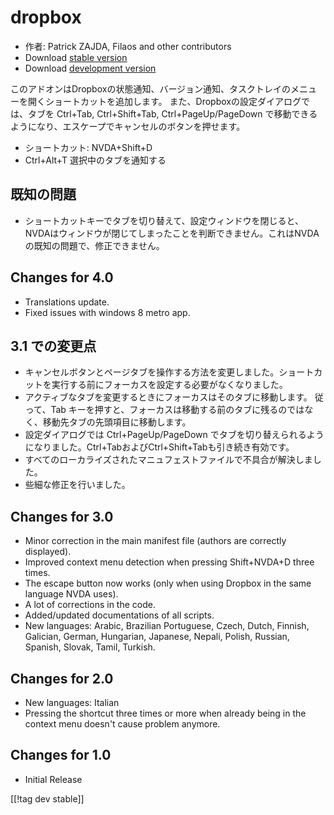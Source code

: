 # dropbox #

* 作者: Patrick ZAJDA, Filaos and other contributors
* Download [stable version][1]
* Download [development version][2]

このアドオンはDropboxの状態通知、バージョン通知、タスクトレイのメニューを開くショートカットを追加します。
また、Dropboxの設定ダイアログでは、タブを Ctrl+Tab, Ctrl+Shift+Tab, Ctrl+PageUp/PageDown
で移動できるようになり、エスケープでキャンセルのボタンを押せます。

* ショートカット: NVDA+Shift+D
* Ctrl+Alt+T 選択中のタブを通知する

## 既知の問題 ##

* ショートカットキーでタブを切り替えて、設定ウィンドウを閉じると、NVDAはウィンドウが閉じてしまったことを判断できません。これはNVDAの既知の問題で、修正できません。

## Changes for 4.0 ##

* Translations update.
* Fixed issues with windows 8 metro app.

## 3.1 での変更点 ##

* キャンセルボタンとページタブを操作する方法を変更しました。ショートカットを実行する前にフォーカスを設定する必要がなくなりました。
* アクティブなタブを変更するときにフォーカスはそのタブに移動します。
  従って、Tab キーを押すと、フォーカスは移動する前のタブに残るのではなく、移動先タブの先頭項目に移動します。
* 設定ダイアログでは Ctrl+PageUp/PageDown
  でタブを切り替えられるようになりました。Ctrl+TabおよびCtrl+Shift+Tabも引き続き有効です。
* すべてのローカライズされたマニュフェストファイルで不具合が解決しました。
* 些細な修正を行いました。

## Changes for 3.0 ##

* Minor correction in the main manifest file (authors are correctly
  displayed).
* Improved context menu detection when pressing Shift+NVDA+D three times.
* The escape button now works (only when using Dropbox in the same language
  NVDA uses).
* A lot of corrections in the code.
* Added/updated documentations of all scripts.
* New languages: Arabic, Brazilian Portuguese, Czech, Dutch, Finnish,
  Galician, German, Hungarian, Japanese, Nepali, Polish, Russian, Spanish,
  Slovak, Tamil, Turkish.

## Changes for 2.0 ##

* New languages: Italian
* Pressing the shortcut three times or more when already being in the
  context menu doesn't cause problem anymore.

## Changes for 1.0 ##

* Initial Release

[[!tag dev stable]]

[1]: http://addons.nvda-project.org/files/get.php?file=dx

[2]: http://addons.nvda-project.org/files/get.php?file=dx-dev

